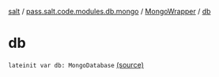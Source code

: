 [salt](../../index.md) / [pass.salt.code.modules.db.mongo](../index.md) / [MongoWrapper](index.md) / [db](./db.md)

# db

`lateinit var db: MongoDatabase` [(source)](https://github.com/kurbaniec-tgm/salt/tree/master/code/modules/db/mongo/MongoWrapper.kt#L24)